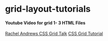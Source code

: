 # grid-layout-tutorials


#### Youtube Video for grid 1- 3 HTML Files
[Rachel Andrews CSS Grid Talk](https://www.youtube.com/watch?v=N5Lt1SLqBmQ)
[CSS Grid Tutorial](https://www.google.com)
